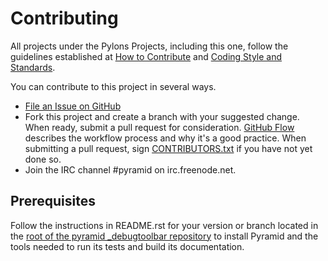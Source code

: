 Contributing
============

All projects under the Pylons Projects, including this one, follow the
guidelines established at [How to
Contribute](http://www.pylonsproject.org/community/how-to-contribute) and
[Coding Style and
Standards](http://docs.pylonsproject.org/en/latest/community/codestyle.html).

You can contribute to this project in several ways.

* [File an Issue on GitHub](https://github.com/Pylons/pyramid_debugtoolbar/issues)
* Fork this project and create a branch with your suggested change. When ready,
  submit a pull request for consideration. [GitHub
  Flow](https://guides.github.com/introduction/flow/index.html) describes the
  workflow process and why it's a good practice. When submitting a pull
  request, sign
  [CONTRIBUTORS.txt](https://github.com/Pylons/pyramid_debugtoolbar/blob/master/CONTRIBUTORS.txt)
  if you have not yet done so.
* Join the IRC channel #pyramid on irc.freenode.net.

Prerequisites
-------------

Follow the instructions in README.rst for your version or branch located in
the [root of the pyramid _debugtoolbar repository](https://github.com/Pylons/pyramid_debugtoolbar/)
to install Pyramid and the tools needed to run its tests and build its
documentation.
